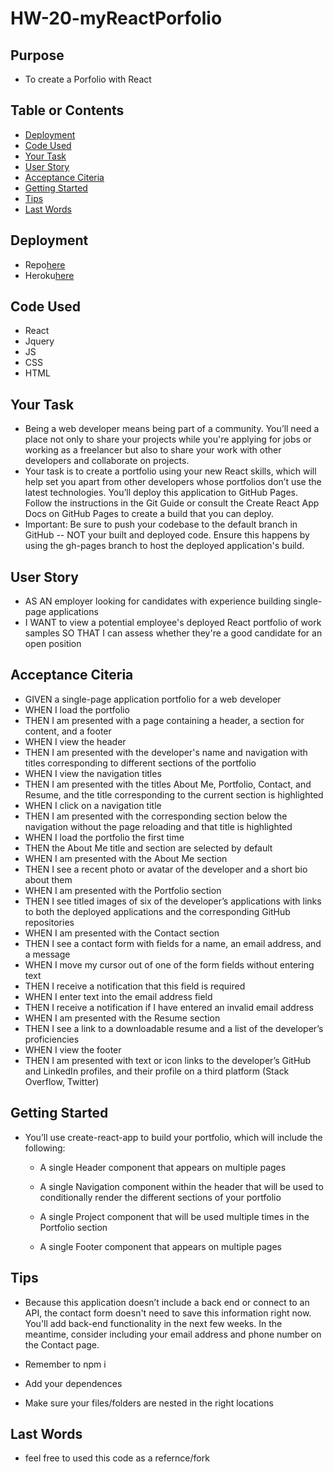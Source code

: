 # HW-20-myReactPorfolio

## Purpose
- To create a Porfolio with React 

## Table or Contents
* [Deployment](#deployment)
* [Code Used](#code-used)
* [Your Task](#your-task)
* [User Story](#user-story)
* [Acceptance Citeria](#acceptance-citeria)
* [Getting Started](#getting-started)
* [Tips](#tips)
* [Last Words](#last-words)

## Deployment
- Repo[here](https://github.com/CoderLeE920/HW-20-myReactPorfolio)
- Heroku[here]()
## Code Used
- React
- Jquery
- JS
- CSS
- HTML

## Your Task
- Being a web developer means being part of a community. You’ll need a place not only to share your projects while you're applying for jobs or working as a freelancer but also to share your work with other developers and collaborate on projects.
- Your task is to create a portfolio using your new React skills, which will help set you apart from other developers whose portfolios don’t use the latest technologies.
You’ll deploy this application to GitHub Pages. Follow the instructions in the Git Guide or consult the Create React App Docs on GitHub Pages to create a build that you can deploy.
- Important: Be sure to push your codebase to the default branch in GitHub -- NOT your built and deployed code. Ensure this happens by using the gh-pages branch to host the deployed application's build.

## User Story
- AS AN employer looking for candidates with experience building single-page applications
- I WANT to view a potential employee's deployed React portfolio of work samples
SO THAT I can assess whether they're a good candidate for an open position


## Acceptance Citeria
- GIVEN a single-page application portfolio for a web developer
- WHEN I load the portfolio
- THEN I am presented with a page containing a header, a section for content, and a footer
- WHEN I view the header
- THEN I am presented with the developer's name and navigation with titles corresponding to different sections of the portfolio
- WHEN I view the navigation titles
- THEN I am presented with the titles About Me, Portfolio, Contact, and Resume, and the title corresponding to the current section is highlighted
- WHEN I click on a navigation title
- THEN I am presented with the corresponding section below the navigation without the page reloading and that title is highlighted
- WHEN I load the portfolio the first time
- THEN the About Me title and section are selected by default
- WHEN I am presented with the About Me section
- THEN I see a recent photo or avatar of the developer and a short bio about them
- WHEN I am presented with the Portfolio section
- THEN I see titled images of six of the developer’s applications with links to both the deployed applications and the corresponding GitHub repositories
- WHEN I am presented with the Contact section
- THEN I see a contact form with fields for a name, an email address, and a message
- WHEN I move my cursor out of one of the form fields without entering text
- THEN I receive a notification that this field is required
- WHEN I enter text into the email address field
- THEN I receive a notification if I have entered an invalid email address
- WHEN I am presented with the Resume section
- THEN I see a link to a downloadable resume and a list of the developer’s proficiencies
- WHEN I view the footer
- THEN I am presented with text or icon links to the developer’s GitHub and LinkedIn profiles, and their profile on a third platform (Stack Overflow, Twitter)

## Getting Started
- You’ll use create-react-app to build your portfolio, which will include the following:

  - A single Header component that appears on multiple pages

  - A single Navigation component within the header that will be used to conditionally render the different sections of your portfolio

  - A single Project component that will be used multiple times in the Portfolio section

  - A single Footer component that appears on multiple pages

## Tips
- Because this application doesn’t include a back end or connect to an API, the contact form doesn't need to save this information right now. You'll add back-end functionality in the next few weeks. In the meantime, consider including your email address and phone number on the Contact page.

- Remember to npm i 

- Add your dependences 

- Make sure your files/folders are nested in the right locations

## Last Words
- feel free to used this code as a refernce/fork 